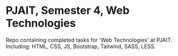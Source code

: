 # PJAIT, Semester 4, Web Technologies
Repo containing completed tasks for 'Web Technologies' at PJAIT. 
Including: HTML, CSS, JS, Bootstrap, Tailwind, SASS, LESS.
